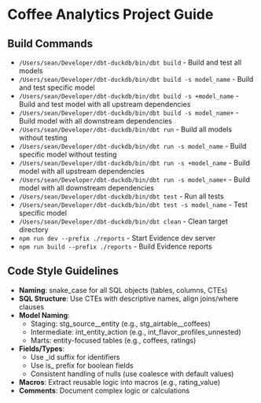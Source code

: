 # Coffee Analytics Project Guide

## Build Commands
- `/Users/sean/Developer/dbt-duckdb/bin/dbt build` - Build and test all models
- `/Users/sean/Developer/dbt-duckdb/bin/dbt build -s model_name` - Build and test specific model
- `/Users/sean/Developer/dbt-duckdb/bin/dbt build -s +model_name` - Build and test model with all upstream dependencies
- `/Users/sean/Developer/dbt-duckdb/bin/dbt build -s model_name+` - Build model with all downstream dependencies
- `/Users/sean/Developer/dbt-duckdb/bin/dbt run` - Build all models without testing
- `/Users/sean/Developer/dbt-duckdb/bin/dbt run -s model_name` - Build specific model without testing
- `/Users/sean/Developer/dbt-duckdb/bin/dbt run -s +model_name` - Build model with all upstream dependencies
- `/Users/sean/Developer/dbt-duckdb/bin/dbt run -s model_name+` - Build model with all downstream dependencies
- `/Users/sean/Developer/dbt-duckdb/bin/dbt test` - Run all tests
- `/Users/sean/Developer/dbt-duckdb/bin/dbt test -s model_name` - Test specific model
- `/Users/sean/Developer/dbt-duckdb/bin/dbt clean` - Clean target directory
- `npm run dev --prefix ./reports` - Start Evidence dev server
- `npm run build --prefix ./reports` - Build Evidence reports

## Code Style Guidelines
- **Naming**: snake_case for all SQL objects (tables, columns, CTEs)
- **SQL Structure**: Use CTEs with descriptive names, align joins/where clauses
- **Model Naming**:
  - Staging: stg_source__entity (e.g., stg_airtable__coffees)
  - Intermediate: int_entity_action (e.g., int_flavor_profiles_unnested)
  - Marts: entity-focused tables (e.g., coffees, ratings)
- **Fields/Types**:
  - Use _id suffix for identifiers
  - Use is_ prefix for boolean fields
  - Consistent handling of nulls (use coalesce with default values)
- **Macros**: Extract reusable logic into macros (e.g., rating_value)
- **Comments**: Document complex logic or calculations